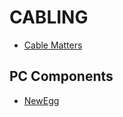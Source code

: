 # CABLING

- [Cable Matters](https://www.cablematters.com/)

## PC Components

- [NewEgg](https://www.newegg.com/)
